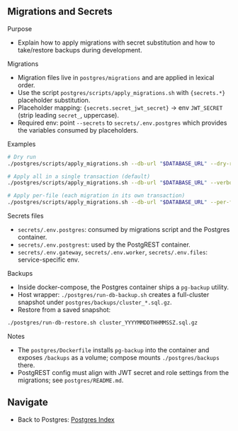 ## Migrations and Secrets

Purpose

- Explain how to apply migrations with secret substitution and how to take/restore backups during development.

Migrations

- Migration files live in `postgres/migrations` and are applied in lexical order.
- Use the script `postgres/scripts/apply_migrations.sh` with `{secrets.*}` placeholder substitution.
- Placeholder mapping: `{secrets.secret_jwt_secret}` → env `JWT_SECRET` (strip leading `secret_`, uppercase).
- Required env: point `--secrets` to `secrets/.env.postgres` which provides the variables consumed by placeholders.

Examples

```bash
# Dry run
./postgres/scripts/apply_migrations.sh --db-url "$DATABASE_URL" --dry-run --verbose

# Apply all in a single transaction (default)
./postgres/scripts/apply_migrations.sh --db-url "$DATABASE_URL" --verbose

# Apply per-file (each migration in its own transaction)
./postgres/scripts/apply_migrations.sh --db-url "$DATABASE_URL" --per-file --verbose
```

Secrets files

- `secrets/.env.postgres`: consumed by migrations script and the Postgres container.
- `secrets/.env.postgrest`: used by the PostgREST container.
- `secrets/.env.gateway`, `secrets/.env.worker`, `secrets/.env.files`: service-specific env.

Backups

- Inside docker-compose, the Postgres container ships a `pg-backup` utility.
- Host wrapper: `./postgres/run-db-backup.sh` creates a full-cluster snapshot under `postgres/backups/cluster_*.sql.gz`.
- Restore from a saved snapshot:

```bash
./postgres/run-db-restore.sh cluster_YYYYMMDDTHHMMSSZ.sql.gz
```

Notes

- The `postgres/Dockerfile` installs `pg-backup` into the container and exposes `/backups` as a volume; compose mounts `./postgres/backups` there.
- PostgREST config must align with JWT secret and role settings from the migrations; see `postgres/README.md`.

## Navigate

- Back to Postgres: [Postgres Index](README.md)

